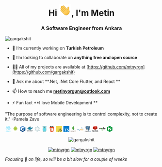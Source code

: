 <h1 align="center">Hi <img src="https://raw.githubusercontent.com/ABSphreak/ABSphreak/master/gifs/Hi.gif" width="40px" />, I'm Metin</h1>
<h3 align="center">A Software Engineer from Ankara</h3>
<p align="left"> <img src="https://komarev.com/ghpvc/?username=mtnyrgn" alt="gargakshit" /> </p>

- 🔭 I’m currently working on **Turkish Petroleum**

- 👯 I’m looking to collaborate on **anything free and open source**

- 👨‍💻 All of my projects are available at [https://github.com/mtnyrgn](https://github.com/gargakshit)

- 💬 Ask me about **.Net, .Net Core Flutter, and React **

- 📫 How to reach me **metinyorgun@outlook.com**

- ⚡ Fun fact **I love Mobile Development **

"The purpose of software engineering is to control complexity, not to create it." -Pamela Zave

<p align="left"><img src="https://raw.githubusercontent.com/devicons/devicon/master/icons/react/react-original-wordmark.svg" alt="react" width="20" height="20"/> <img src="https://raw.githubusercontent.com/devicons/devicon/master/icons/android/android-original-wordmark.svg" alt="android" width="20" height="20"/> <img src="https://raw.githubusercontent.com/devicons/devicon/master/icons/cplusplus/cplusplus-original.svg" alt="cplusplus" width="20" height="20"/> <img src="https://raw.githubusercontent.com/devicons/devicon/master/icons/docker/docker-original-wordmark.svg" alt="docker" width="20" height="20"/> <img src="https://raw.githubusercontent.com/devicons/devicon/master/icons/electron/electron-original.svg" alt="electron" width="20" height="20"/> <img src="https://raw.githubusercontent.com/devicons/devicon/master/icons/go/go-original.svg" alt="go" width="20" height="20"/> <img src="https://raw.githubusercontent.com/devicons/devicon/master/icons/html5/html5-original-wordmark.svg" alt="html5" width="20" height="20"/> <img src="https://raw.githubusercontent.com/devicons/devicon/master/icons/javascript/javascript-original.svg" alt="javascript" width="20" height="20"/> <img src="https://raw.githubusercontent.com/devicons/devicon/master/icons/typescript/typescript-original.svg" alt="typescript" width="20" height="20"/> <img src="https://raw.githubusercontent.com/devicons/devicon/master/icons/mongodb/mongodb-original-wordmark.svg" alt="mongodb" width="20" height="20"/> <img src="https://raw.githubusercontent.com/devicons/devicon/master/icons/mysql/mysql-original-wordmark.svg" alt="mysql" width="20" height="20"/> <img src="https://raw.githubusercontent.com/devicons/devicon/master/icons/postgresql/postgresql-original-wordmark.svg" alt="postgresql" width="20" height="20"/> <img src="https://raw.githubusercontent.com/devicons/devicon/master/icons/redis/redis-original-wordmark.svg" alt="redis" width="20" height="20"/> <img src="https://raw.githubusercontent.com/devicons/devicon/master/icons/nodejs/nodejs-original-wordmark.svg" alt="nodejs" width="20" height="20"/> <img src="https://raw.githubusercontent.com/devicons/devicon/master/icons/nginx/nginx-original.svg" alt="nginx" width="20" height="20"/></p><p align="center"> <img src="https://github-readme-stats-five-lyart.vercel.app/api?username=mtnyrgn&show_icons=true" alt="gargakshit" /> </p>

<p align="center">
<a href="https://twitter.com/mtnyrgn" target="blank"><img align="center" src="https://cdn.jsdelivr.net/npm/simple-icons@3.0.1/icons/twitter.svg" alt="mtnyrgn" height="20" width="20" /></a>
<a href="https://instagram.com/mtnyrgn" target="blank"><img align="center" src="https://cdn.jsdelivr.net/npm/simple-icons@3.0.1/icons/instagram.svg" alt="mtnyrgn" height="20" width="20" /></a>
  <a href="https://tr.linkedin.com/in/metin-yorgun-507787127" target="blank"><img align="center" src="https://cdn.jsdelivr.net/npm/simple-icons@3.0.1/icons/linkedin.svg" alt="mtnyrgn" height="20" width="20" /></a>
</p>

_Focusing 🎯 on life, so will be a bit slow for a couple of weeks_


